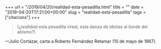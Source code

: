 +++
url = "/2019/04/20/realidad-esta-pesadilla.html"
title = ""
date = "2019-04-20T17:21:00+00:00"
slug = "realidad-esta-pesadilla"
tags = ["citacions"]
+++

> (¿*realidad* esta pesadilla irreal, esta danza de idiotas al borde del abismo?)

—Julio Cortázar, carta a Roberto Fernández Retamar (10 de mayo de 1967).
